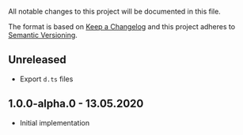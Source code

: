 All notable changes to this project will be documented in this file.

The format is based on [Keep a Changelog](http://keepachangelog.com/)
and this project adheres to [Semantic Versioning](http://semver.org/).

## Unreleased

- Export `d.ts` files

## 1.0.0-alpha.0 - 13.05.2020

- Initial implementation
